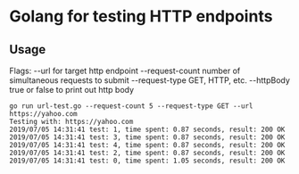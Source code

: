 # Golang for testing HTTP endpoints

## Usage

Flags:
--url for target http endpoint
--request-count number of simultaneous requests to submit
--request-type GET, HTTP, etc.
--httpBody true or false to print out http body


```
go run url-test.go --request-count 5 --request-type GET --url https://yahoo.com
Testing with: https://yahoo.com
2019/07/05 14:31:41 test: 1, time spent: 0.87 seconds, result: 200 OK
2019/07/05 14:31:41 test: 3, time spent: 0.87 seconds, result: 200 OK
2019/07/05 14:31:41 test: 4, time spent: 0.87 seconds, result: 200 OK
2019/07/05 14:31:41 test: 2, time spent: 0.87 seconds, result: 200 OK
2019/07/05 14:31:41 test: 0, time spent: 1.05 seconds, result: 200 OK

```
